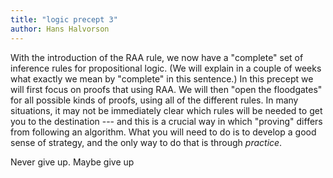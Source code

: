 ```yaml
---
title: "logic precept 3"
author: Hans Halvorson
---
```


With the introduction of the RAA rule, we now have a "complete" set of
inference rules for propositional logic. (We will explain in a couple
of weeks what exactly we mean by "complete" in this sentence.) In this
precept we will first focus on proofs that using RAA. We will then
"open the floodgates" for all possible kinds of proofs, using all of
the different rules. In many situations, it may not be immediately
clear which rules will be needed to get you to the destination --- and
this is a crucial way in which "proving" differs from following an
algorithm. What you will need to do is to develop a good sense of
strategy, and the only way to do that is through *practice*.

Never give up. Maybe give up

<!-- working backwards -->

<!-- briding the gap with other proofs you've already done -->
